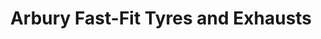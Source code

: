 ---
title: "Arbury Fast-Fit Tyres and Exhausts"
url: /cambridge/arbury-fast-fit-tyres-and-exhausts/
shop: car repair
---